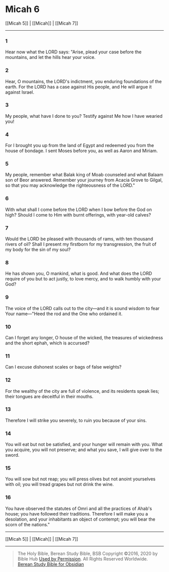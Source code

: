 # Micah 6

[[Micah 5]] | [[Micah]] | [[Micah 7]]

---

### 1
Hear now what the LORD says: "Arise, plead your case before the mountains, and let the hills hear your voice.

### 2
Hear, O mountains, the LORD's indictment, you enduring foundations of the earth. For the LORD has a case against His people, and He will argue it against Israel.

### 3
My people, what have I done to you? Testify against Me how I have wearied you!

### 4
For I brought you up from the land of Egypt and redeemed you from the house of bondage. I sent Moses before you, as well as Aaron and Miriam.

### 5
My people, remember what Balak king of Moab counseled and what Balaam son of Beor answered. Remember your journey from Acacia Grove to Gilgal, so that you may acknowledge the righteousness of the LORD."

### 6
With what shall I come before the LORD when I bow before the God on high? Should I come to Him with burnt offerings, with year-old calves?

### 7
Would the LORD be pleased with thousands of rams, with ten thousand rivers of oil? Shall I present my firstborn for my transgression, the fruit of my body for the sin of my soul?

### 8
He has shown you, O mankind, what is good. And what does the LORD require of you but to act justly, to love mercy, and to walk humbly with your God?

### 9
The voice of the LORD calls out to the city—and it is sound wisdom to fear Your name—"Heed the rod and the One who ordained it.

### 10
Can I forget any longer, O house of the wicked, the treasures of wickedness and the short ephah, which is accursed?

### 11
Can I excuse dishonest scales or bags of false weights?

### 12
For the wealthy of the city are full of violence, and its residents speak lies; their tongues are deceitful in their mouths.

### 13
Therefore I will strike you severely, to ruin you because of your sins.

### 14
You will eat but not be satisfied, and your hunger will remain with you. What you acquire, you will not preserve; and what you save, I will give over to the sword.

### 15
You will sow but not reap; you will press olives but not anoint yourselves with oil; you will tread grapes but not drink the wine.

### 16
You have observed the statutes of Omri and all the practices of Ahab's house; you have followed their traditions. Therefore I will make you a desolation, and your inhabitants an object of contempt; you will bear the scorn of the nations."

---

[[Micah 5]] | [[Micah]] | [[Micah 7]]

---

> The Holy Bible, Berean Study Bible, BSB
> Copyright &copy;2016, 2020 by Bible Hub
> [Used by Permission](https://berean.bible/terms.htm). All Rights Reserved Worldwide.
> [Berean Study Bible for Obsidian](https://github.com/gapmiss/berean-study-bible-for-obsidian)


